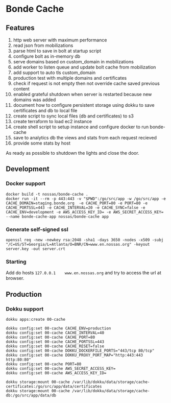 # Bonde Cache

## Features

1. http web server with maximum performance
2. read json from mobilizations
3. parse html to save in bolt at startup script
4. configure bolt as in-memory db
5. serve domains based on custom_domain in mobilizations
6. add worker to listen queue and update bolt cache from mobilization
7. add support to auto tls custom_domain
8. production test with multiple domains and certificates
9. check if request is not empty then not override cache saved previous content
10. enabled grateful shutdown when server is restarted because new domains was added
11. document how to configure persistent storage using dokku to save certificates and db to local file
12. create script to sync local files (db and certificates) to s3
12. create terraform to load ec2 instance
13. create shell script to setup instance and configure docker to run bonde-cache
14. save to analytics db the views and stats from each request recieved
15. provide some stats by host

As ready as possible to shutdown the lights and close the door.

## Development
### Docker support

```
docker build -t nossas/bonde-cache .
docker run -it --rm -p 443:443 -v "$PWD":/go/src/app -w /go/src/app -e CACHE_DOMAIN=staging.bonde.org  -e CACHE_PORT=80 -e PORT=80 -e CACHE_PORTSSL=443 -e CACHE_INTERVAL=20 -e CACHE_SYNC=false -e CACHE_ENV=development -e AWS_ACCESS_KEY_ID= -e AWS_SECRET_ACCESS_KEY=  --name bonde-cache-app nossas/bonde-cache app
```

### Generate self-signed ssl

```
openssl req -new -newkey rsa:2048 -sha1 -days 3650 -nodes -x509 -subj "/C=US/ST=Georgia/L=Atlanta/O=BNR/CN=www.en.nossas.org" -keyout server.key -out server.crt
```

### Starting

Add do hosts ```127.0.0.1    www.en.nossas.org``` and try to access the url at browser.


## Production

### Dokku support

```
dokku apps:create 00-cache

dokku config:set 00-cache CACHE_ENV=production
dokku config:set 00-cache CACHE_INTERVAL=40
dokku config:set 00-cache CACHE_PORT=80
dokku config:set 00-cache CACHE_PORTSSL=443
dokku config:set 00-cache CACHE_RESET=false
dokku config:set 00-cache DOKKU_DOCKERFILE_PORTS="443/tcp 80/tcp"
dokku config:set 00-cache DOKKU_PROXY_PORT_MAP="http:443:443 http:80:80"
dokku config:set 00-cache PORT=80
dokku config:set 00-cache AWS_SECRET_ACCESS_KEY=
dokku config:set 00-cache AWS_ACCESS_KEY_ID=

dokku storage:mount 00-cache /var/lib/dokku/data/storage/cache-certificates:/go/src/app/data/certificates
dokku storage:mount 00-cache /var/lib/dokku/data/storage/cache-db:/go/src/app/data/db

```